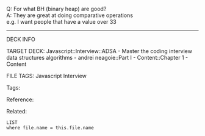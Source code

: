 Q: For what BH (binary heap) are good?  
A: They are great at doing comparative operations  
e.g. I want people that have a value over 33
<!--ID: 1690032123637-->

---

DECK INFO

TARGET DECK: Javascript::Interview::ADSA - Master the coding interview data structures algorithms - andrei neagoie::Part I - Content::Chapter 1 - Content

FILE TAGS: Javascript Interview

Tags:

Reference:

Related:

```dataview
LIST
where file.name = this.file.name
```

